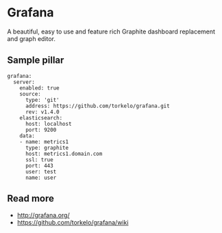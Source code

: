 
# Grafana

A beautiful, easy to use and feature rich Graphite dashboard replacement and graph editor.

## Sample pillar

    grafana:
      server:
        enabled: true
        source:
          type: 'git'
          address: https://github.com/torkelo/grafana.git
          rev: v1.4.0
        elasticsearch:
          host: localhost
          port: 9200
        data:
        - name: metrics1
          type: graphite
          host: metrics1.domain.com
          ssl: true
          port: 443
          user: test
          name: user

## Read more

* http://grafana.org/
* https://github.com/torkelo/grafana/wiki